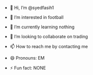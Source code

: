 - 👋 Hi, I’m @syedfasih1
- 👀 I’m interested in football
  
- 🌱 I’m currently learning nothing
- 💞️ I’m looking to collaborate on trading 
- 📫 How to reach me by contacting me
- 😄 Pronouns: EM
- ⚡ Fun fact: NONE
  

<!---
syedfasih1/syedfasih1 is a ✨ special ✨ repository because its `README.md` (this file) appears on your GitHub profile.
You can click the Preview link to take a look at your changes.
--->
